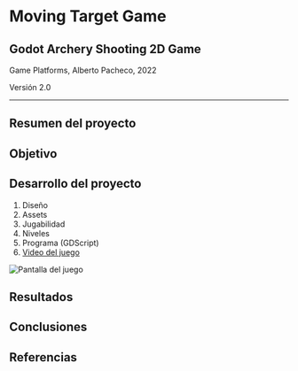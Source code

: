 # Moving Target Game

## Godot Archery Shooting 2D Game

Game Platforms, Alberto Pacheco, 2022

Versión 2.0

----

## Resumen del proyecto


## Objetivo

## Desarrollo del proyecto

  1. Diseño
  2. Assets
  3. Jugabilidad
  4. Niveles
  5. Programa (GDScript)
  6. [Video del juego](https://www.youtube.com/watch?v=D71isvVNFsQ)

![Pantalla del juego](https://godotengine.org/themes/godotengine/assets/features/2dgames.jpg)

## Resultados

## Conclusiones

## Referencias

